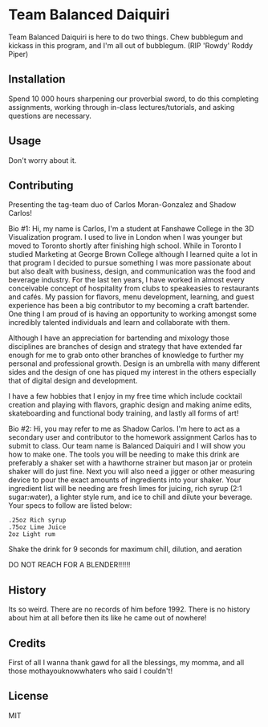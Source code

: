 # Team Balanced Daiquiri
Team Balanced Daiquiri is here to do two things. Chew bubblegum and kickass in this program, and I'm all out of bubblegum. (RIP 'Rowdy' Roddy Piper)

## Installation
Spend 10 000 hours sharpening our proverbial sword, to do this completing assignments, working through in-class lectures/tutorials, and asking questions are necessary.

## Usage
Don't worry about it.

## Contributing
Presenting the tag-team duo of Carlos Moran-Gonzalez and Shadow Carlos!

Bio #1:
Hi, my name is Carlos, I'm a student at Fanshawe College in the 3D Visualization program. I used to live in London when I was younger but moved to Toronto shortly after finishing high school. While in Toronto I studied Marketing at George Brown College although I learned quite a lot in that program I decided to pursue something I was more passionate about but also dealt with business, design, and communication was the food and beverage industry. For the last ten years, I have worked in almost every conceivable concept of hospitality from clubs to speakeasies to restaurants and cafés. My passion for flavors, menu development, learning, and guest experience has been a big contributor to my becoming a craft bartender. One thing I am proud of is having an opportunity to working amongst some incredibly talented individuals and learn and collaborate with them.

Although I have an appreciation for bartending and mixology those disciplines are branches of design and strategy that have extended far enough for me to grab onto other branches of knowledge to further my personal and professional growth. Design is an umbrella with many different sides and the design of one has piqued my interest in the others especially that of digital design and development.

I have a few hobbies that I enjoy in my free time which include cocktail creation and playing with flavors, graphic design and making anime edits, skateboarding and functional body training, and lastly all forms of art!

Bio #2:
Hi, you may refer to me as Shadow Carlos. I'm here to act as a secondary user and contributor to the homework assignment Carlos has to submit to class. Our team name is Balanced Daiquiri and I will show you how to make one. The tools you will be needing to make this drink are preferably a shaker set with a hawthorne strainer but mason jar or protein shaker will do just fine. Next you will also need a jigger or other measuring device to pour the exact amounts of ingredients into your shaker. Your ingredient list will be needing are fresh limes for juicing, rich syrup (2:1 sugar:water), a lighter style rum, and ice to chill and dilute your beverage. Your specs to follow are listed below:

    .25oz Rich syrup
    .75oz Lime Juice
    2oz Light rum

Shake the drink for 9 seconds for maximum chill, dilution, and aeration

DO NOT REACH FOR A BLENDER!!!!!!

## History
Its so weird. There are no records of him before 1992. There is no history about him at all before then its like he came out of nowhere!

## Credits
First of all I wanna thank gawd for all the blessings,
my momma,
and all those mothayouknowwhaters who said I couldn't!

## License
MIT